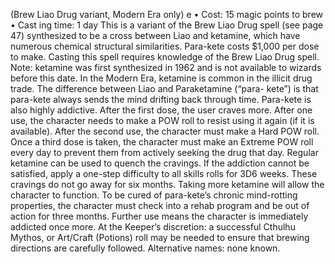 (Brew Liao Drug variant, Modern Era only) e
• Cost:  15 magic points to brew
•
 Cast
ing time: 1 day
This is a variant of the Brew Liao Drug spell (see page 
47) synthesized to be a cross between Liao and ketamine, 
which have numerous chemical structural similarities. Para-kete costs $1,000 per dose to make. Casting this 
spell requires knowledge of the Brew Liao Drug spell.
Note: ketamine was first synthesized in 1962 and is not available to wizards before this date. In the Modern Era, 
ketamine is common in the illicit drug trade.
The difference between Liao and Paraketamine (“para-
kete”) is that para-kete always sends the mind drifting back 
through time. Para-kete is also highly addictive. After the 
first dose, the user craves more. After one use, the character 
needs to make a POW roll to resist using it again (if it is 
available). After the second use, the character must make a 
Hard POW roll. Once a third dose is taken, the character 
must make an Extreme POW roll every day to prevent them 
from actively seeking the drug that day. Regular ketamine 
can be used to quench the cravings. If the addiction cannot 
be satisfied, apply a one-step difficulty to all skills rolls for 
3D6 weeks. These cravings do not go away for six months. 
Taking more ketamine will allow the character to function. 
To be cured of para-kete’s chronic mind-rotting properties, 
the character must check into a rehab program and be out 
of action for three months. Further use means the character 
is immediately addicted once more.
At the Keeper’s discretion: a successful Cthulhu Mythos, or 
Art/Craft (Potions) roll may be needed to ensure that brewing 
directions are carefully followed.
Alternative names: none known.

